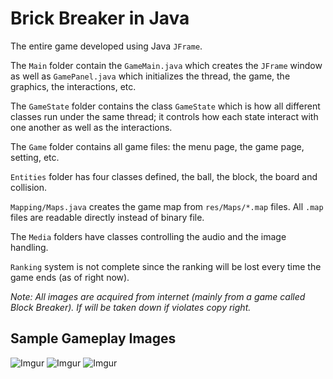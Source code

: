 Brick Breaker in Java
=====================

The entire game developed using Java `JFrame`. 

The `Main` folder contain the `GameMain.java` which creates the `JFrame` window as well as `GamePanel.java` which 
initializes the thread, the game, the graphics, the interactions, etc.

The `GameState` folder contains the class `GameState` which is how all different classes run under the same thread; it 
controls how each state interact with one another as well as the interactions.

The `Game` folder contains all game files: the menu page, the game page, setting, etc.

`Entities` folder has four classes defined, the ball, the block, the board and collision. 

`Mapping/Maps.java` creates the game map from `res/Maps/*.map` files. All `.map` files are readable directly instead of 
binary file.

The `Media` folders have classes controlling the audio and the image handling.

`Ranking` system is not complete since the ranking will be lost every time the game ends (as of right now).

*Note: All images are acquired from internet (mainly from a game called Block Breaker). If will be taken down if violates copy right.*

Sample Gameplay Images
----------------------
![Imgur](https://i.imgur.com/rJaLfIf.png)
![Imgur](https://i.imgur.com/L3GD4pA.png)
![Imgur](https://i.imgur.com/be0kKEz.png)
